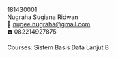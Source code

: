 181430001
</br>
Nugraha Sugiana Ridwan
</br>
📧 nugee.nugraha@gmail.com
</br>
☎️ 082214927875

Courses:
Sistem Basis Data Lanjut B
